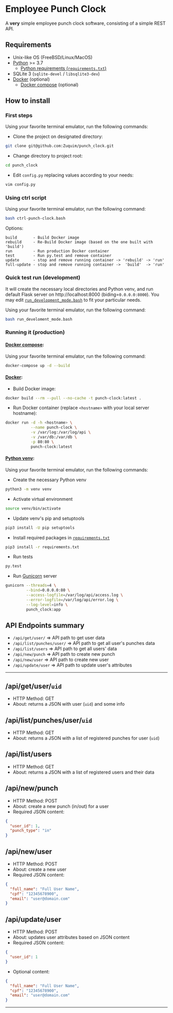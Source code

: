 # Employee Punch Clock
A **very** simple employee punch clock software, consisting of a simple REST API. 

## Requirements
- Unix-like OS (FreeBSD/Linux/MacOS)
- [Python][get Python] >= 3.7
  - [Python requirements (`requirements.txt`)][requirements.txt]
- SQLite 3 (`sqlite-devel` / `libsqlite3-dev`)
- [Docker][get Docker] (optional)
  - [Docker compose][get Docker compose] (optional)

## How to install
### First steps
Using your favorite terminal emulator, run the following commands:
- Clone the project on designated directory:
```bash
git clone git@github.com:Zuquim/punch_clock.git
```
- Change directory to project root:
```bash
cd punch_clock
```
- Edit `config.py` replacing values according to your needs:
```bash
vim config.py
```

### Using ctrl script
Using your favorite terminal emulator, run the following command:
```bash
bash ctrl-punch-clock.bash
```
Options:
```
build       - Build Docker image
rebuild     - Re-Build Docker image (based on the one built with 'build')
run         - Run production Docker container
test        - Run py.test and remove container
update      - stop and remove running container -> 'rebuild' -> 'run'   
full-update - stop and remove running container ->  'build'  -> 'run'   
```

### Quick test run (development)
It will create the necessary local directories and Python venv, and run default 
Flask server on http://localhost:8000 (biding=`0.0.0.0:8000`).
You may edit [`run_development_mode.bash`][run_development_mode.bash] to fit 
your particular needs.

Using your favorite terminal emulator, run the following command:
```bash
bash run_develoment_mode.bash
```

### Running it (production)
#### [Docker compose][get Docker compose]:

Using your favorite terminal emulator, run the following command:
```bash
docker-compose up -d --build
```

#### [Docker][get Docker]:
- Build Docker image:
```bash
docker build --rm --pull --no-cache -t punch-clock:latest .
````
- Run Docker container (replace `<hostname>` with your local server hostname):
```bash
docker run -d -h <hostname> \
           --name punch-clock \
           -v /var/log:/var/log/api \
           -v /var/db:/var/db \
           -p 80:80 \
           punch-clock:latest
``` 

#### [Python venv][venv docs]:
Using your favorite terminal emulator, run the following commands:
- Create the necessary Python venv
```bash
python3 -m venv venv
```
- Activate virtual environment
```bash
source venv/bin/activate
```
- Update venv's pip and setuptools
```bash
pip3 install -U pip setuptools
```
- Install required packages in [`requirements.txt`][requirements.txt]
```bash
pip3 install -r requirements.txt
```
- Run tests
```bash
py.test
```
- Run [Gunicorn][gunicorn] server
```bash
gunicorn --threads=4 \
         --bind=0.0.0.0:80 \
         --access-logfile=/var/log/api/access.log \
         --error-logfile=/var/log/api/error.log \
         --log-level=info \
         punch_clock:app
```

## API Endpoints summary
- `/api/get/user/` => API path to get user data
- `/api/list/punches/user/` => API path to get all user's punches data
- `/api/list/users` => API path to get all users' data
- `/api/new/punch` => API path to create new punch
- `/api/new/user` => API path to create new user
- `/api/update/user` => API path to update user's attributes
---

## /api/get/user/`uid`
- HTTP Method: GET
- About: returns a JSON with user (`uid`) and some info

## /api/list/punches/user/`uid`
- HTTP Method: GET
- About: returns a JSON with a list of registered punches for user (`uid`)

## /api/list/users
- HTTP Method: GET
- About: returns a JSON with a list of registered users and their data

## /api/new/punch
- HTTP Method: POST
- About: create a new punch (in/out) for a user
- Required JSON content:
```json
{
  "user_id": 1,
  "punch_type": "in"
}
```

## /api/new/user
- HTTP Method: POST
- About: create a new user
- Required JSON content:
```json
{
  "full_name": "Full User Name",
  "cpf": "12345678900",
  "email": "user@domain.com"
}
```

## /api/update/user
- HTTP Method: POST
- About: updates user attributes based on JSON content
- Required JSON content:
```json
{
  "user_id": 1
}
```
- Optional content:
```json
{
  "full_name": "Full User Name",
  "cpf": "12345678900",
  "email": "user@domain.com"
}
```

---

[get Python]: https://www.python.org/downloads/
[get Docker]: https://docs.docker.com/get-docker/
[get Docker compose]: https://docs.docker.com/compose/install/
[venv docs]: https://docs.python.org/3/tutorial/venv.html
[gunicorn]: https://gunicorn.org/
[requirements.txt]: https://github.com/Zuquim/punch_clock/blob/master/requirements.txt
[run_development_mode.bash]: https://github.com/Zuquim/punch_clock/blob/master/run_development_mode.bash